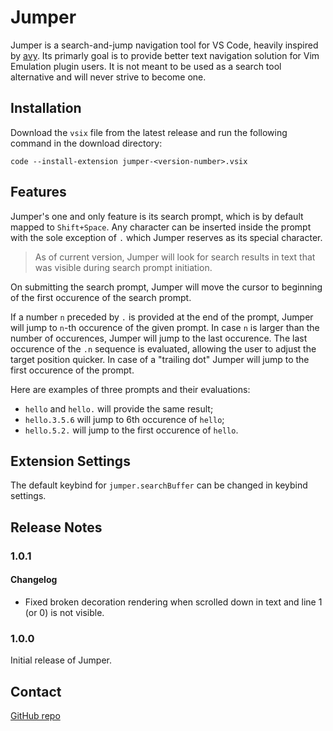 # Jumper

Jumper is a search-and-jump navigation tool for VS Code, heavily inspired by [avy](https://github.com/abo-abo/avy). Its primarly goal is to provide better text navigation solution for Vim Emulation plugin users. It is not meant to be used as a search tool alternative and will never strive to become one.

## Installation

Download the `vsix` file from the latest release and run the following command in the download directory:
```shell
code --install-extension jumper-<version-number>.vsix
```

## Features

Jumper's one and only feature is its search prompt, which is by default mapped to `Shift+Space`. Any character can be inserted inside the prompt with the sole exception of `.` which Jumper reserves as its special character.

> As of current version, Jumper will look for search results in text that was visible during search prompt initiation.

On submitting the search prompt, Jumper will move the cursor to beginning of the first occurence of the search prompt.

If a number `n` preceded by `.` is provided at the end of the prompt, Jumper will jump to `n`-th occurence of the given prompt. In case `n` is larger than the number of occurences, Jumper will jump to the last occurence. The last occurence of the `.n` sequence is evaluated, allowing the user to adjust the target position quicker. In case of a "trailing dot" Jumper will jump to the first occurence of the prompt.

Here are examples of three prompts and their evaluations:
- `hello` and `hello.` will provide the same result;
- `hello.3.5.6` will jump to 6th occurence of `hello`;
- `hello.5.2.` will jump to the first occurence of `hello`.

## Extension Settings

The default keybind for `jumper.searchBuffer` can be changed in keybind settings.

## Release Notes

### 1.0.1

#### Changelog

- Fixed broken decoration rendering when scrolled down in text and line 1 (or 0) is not visible.

### 1.0.0

Initial release of Jumper.

## Contact

[GitHub repo](https://github.com/xdNecron/vscode-jumper)

